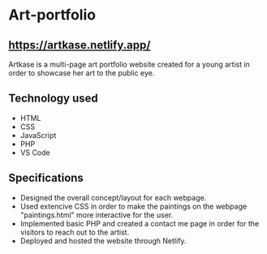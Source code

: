 # Art-portfolio

## https://artkase.netlify.app/

Artkase is a multi-page art portfolio website created for a young artist in order to showcase her art to the public eye.

## Technology used
- HTML
- CSS
- JavaScript
- PHP
- VS Code

## Specifications

- Designed the overall concept/layout for each webpage.
- Used extencive CSS in order to make the paintings on the webpage "paintings.html" more interactive for the user.
- Implemented basic PHP and created a contact me page in order for the visitors to reach out to the artist.
- Deployed and hosted the website through Netlify.
